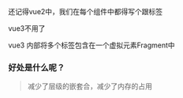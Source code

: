 还记得vue2中，我们在每个组件中都得写个跟标签


vue3不用了


vue3 内部将多个标签包含在一个虚拟元素Fragment中

### 好处是什么呢？

> 减少了层级的嵌套合，减少了内存的占用

